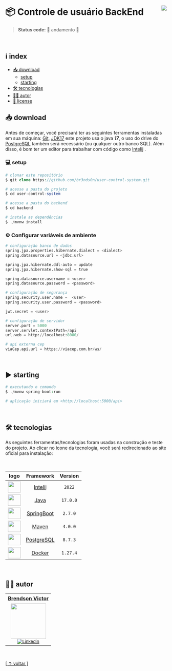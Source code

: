 # 📦 Controle de usuário BackEnd [<img align="right" src="https://img.shields.io/badge/release-v0.0.1-green">](user-control-system/releases)

> <b>Status code:</b> 🚧 andamento 🚧

<br>

## ℹ index

-   [📥 download](#-download)
    -   [setup](#-setup)
    -   [starting](#-starting)
-   [🛠 tecnologias](#-tecnologias)
-   [✍🏼 autor](#-autor)
-   [📝 license](#-license)

## 📥 download

Antes de começar, você precisará ter as seguintes ferramentas instaladas em sua máquina:
[Git](https://git-scm.com), [JDK17](https://www.oracle.com/java/technologies/javase/jdk17-archive-downloads.html) este projeto usa o java **_17_**, o uso do drive do [PostgreSQL](https://www.postgresql.org/download/) também será necessário (ou qualquer outro banco SQL). Além disso, é bom ter um editor para trabalhar com código como [Intelij](https://www.jetbrains.com/idea/)  .

### 💻 setup

```php
# clonar este repositório
$ git clone https://github.com/br3nds0n/user-control-system.git

# acesse a pasta do projeto
$ cd user-control-system

# acesse a pasta do backend
$ cd backend

# instale as dependências
$ ./mvnw install
```

### ⚙ Configurar variáveis de ambiente

```python
# configuração banco de dados
spring.jpa.properties.hibernate.dialect = <dialect>
spring.datasource.url = <jdbc.url>

spring.jpa.hibernate.ddl-auto = update
spring.jpa.hibernate.show-sql = true

spring.datasource.username = <user>
spring.datasource.password = <password>

# configuração de segurança
spring.security.user.name =  <user>
spring.security.user.password = <password>

jwt.secret = <user>

# configuração de servidor
server.port = 5000
server.servlet.contextPath=/api
url.web = http://localhost:8080/

# api externa cep
viaCep.api.url = https://viacep.com.br/ws/
```

<br>

## ▶ starting

```php
# executando o comando
$ ./mvnw spring-boot:run

# aplicação iniciará em <http://localhost:5000/api>
```

<br>

## 🛠 tecnologias

As seguintes ferramentas/tecnologias foram usadas na construção e teste do projeto. Ao clicar no ícone da tecnologia, você será redirecionado ao site oficial para instalação:

<br>

|                                   logo                                     |                       Framework                       | Version  |
| :------------------------------------------------------------------------: |:-----------------------------------------------------:|:--------:|
| <img height="35" width="40" src="https://skillicons.dev/icons?i=idea">     |     [Intelij](https://www.jetbrains.com/idea/)        |  `2022`  |
| <img height="35" width="40" src="https://skillicons.dev/icons?i=java">     |          [Java](https://www.java.com/pt-BR/)          | `17.0.0` |
| <img height="35" width="40" src="https://skillicons.dev/icons?i=spring">   |        [SpringBoot](https://start.spring.io/)         | `2.7.0`  |
| <img height="35" width="40" src="https://skillicons.dev/icons?i=maven">    |           [Maven](https://maven.apache.org)           | `4.0.0`  |
| <img height="35" width="40" src="https://skillicons.dev/icons?i=postgres"> |  [PostgreSQL](https://www.postgresql.org/download/)   | `8.7.3`  |
| <img height="35" width="40" src="https://skillicons.dev/icons?i=docker">   |           [Docker](https://www.docker.com/)           | `1.27.4` |

<br>

## ✍🏼 autor

<table>
  <tr>
   <tr align=center>
        <th><a href="https://github.com/br3nds0n"><strong> Brendson Victor </strong><a></th>
  </tr>
    <td align="center">
      <a href="https://github.com/br3nds0n">
        <img src="https://user-images.githubusercontent.com/82064724/185726784-e8d151e8-29d6-4475-ba50-ca23f9429650.png" width="110"/></a><br>
        <sub>
            <a href="https://www.linkedin.com/in/brendson/" target="_blank" rel="noreferrer" rel="noopener">
              <img src="https://img.shields.io/badge/LinkedIn-0077B5?style=for-the-badge&logo=linkedin&logoColor=white" alt="Linkedin"/>
            </a></br>
          </div>
        </sub>
    </td>
  </tr>
</table>

<br>

[[ ↑ voltar ]](#-controle-usuario-backend-)